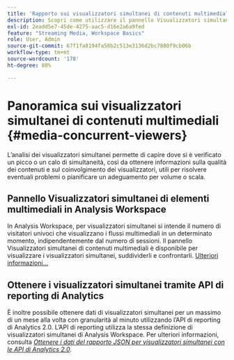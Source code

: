```yaml
---
title: 'Rapporto sui visualizzatori simultanei di contenuti multimediali '
description: Scopri come utilizzare il pannello Visualizzatori simultanei di contenuti multimediali per analizzare i visualizzatori simultanei e comprendere la concorrenza dei picchi e i rilasci.
exl-id: 2eadd5e7-45de-4275-aac5-d16e2a6a9fed
feature: "Streaming Media, Workspace Basics"
role: User, Admin
source-git-commit: 67f1fa8194fa58b2c513e3136d2bc7880f9cb06b
workflow-type: tm+mt
source-wordcount: '178'
ht-degree: 88%

---
```


# Panoramica sui visualizzatori simultanei di contenuti multimediali {#media-concurrent-viewers}

L’analisi dei visualizzatori simultanei permette di capire dove si è verificato un picco o un calo di simultaneità, così da ottenere informazioni sulla qualità dei contenuti e sul coinvolgimento dei visualizzatori, utili per risolvere eventuali problemi o pianificare un adeguamento per volume o scala.

## Pannello Visualizzatori simultanei di elementi multimediali in Analysis Workspace

In Analysis Workspace, per visualizzatori simultanei si intende il numero di visitatori univoci che visualizzano i flussi multimediali in un determinato momento, indipendentemente dal numero di sessioni. Il pannello Visualizzatori simultanei di contenuti multimediali è disponibile per visualizzare i visualizzatori simultanei, suddividerli e confrontarli. [Ulteriori informazioni...](https://experienceleague.adobe.com/docs/analytics/analyze/analysis-workspace/panels/media-concurrent-viewers.html?lang=it)

## Ottenere i visualizzatori simultanei tramite API di reporting di Analytics

È inoltre possibile ottenere dati di visualizzatori simultanei per un massimo di un mese alla volta con granularità al minuto utilizzando l’API di reporting di Analytics 2.0. L’API di reporting utilizza la stessa definizione di visualizzatori simultanei di Analysis Workspace.  Per ulteriori informazioni, consulta [_*Ottenere i dati del rapporto JSON per visualizzatori simultanei con le API di Analytics 2.0*_](/help/reporting/reports-and-analytics/get-concurrent-json20.md).
